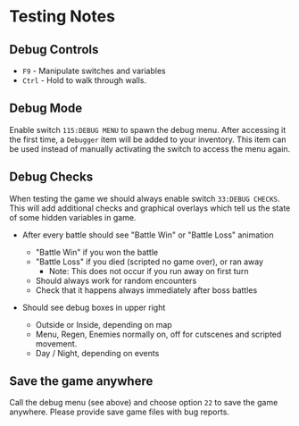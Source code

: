 Testing Notes
================

Debug Controls
--------------

* `F9` - Manipulate switches and variables
* `Ctrl` - Hold to walk through walls.

Debug Mode
----------

Enable switch `115:DEBUG MENU` to spawn the debug menu. After accessing
it the first time, a `Debugger` item will be added to your inventory.
This item can be used instead of manually activating the switch to
access the menu again.

Debug Checks
------------

When testing the game we should always enable switch `33:DEBUG CHECKS`.
This will add additional checks and graphical overlays which tell us
the state of some hidden variables in game.

* After every battle should see "Battle Win" or "Battle Loss" animation
    * "Battle Win" if you won the battle
    * "Battle Loss" if you died (scripted no game over), or ran away
        * Note: This does not occur if you run away on first turn
    * Should always work for random encounters
    * Check that it happens always immediately after boss battles

* Should see debug boxes in upper right
    * Outside or Inside, depending on map
    * Menu, Regen, Enemies normally on, off for cutscenes and scripted movement.
    * Day / Night, depending on events

Save the game anywhere
----------------------

Call the debug menu (see above) and choose option `22` to save the game
anywhere. Please provide save game files with bug reports.
